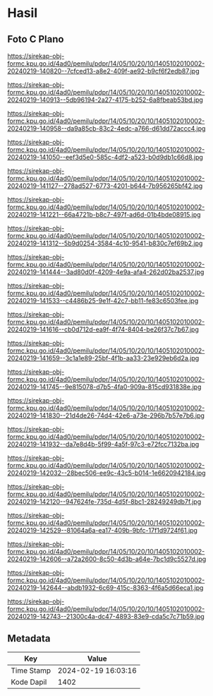 # Hasil

## Foto C Plano

https://sirekap-obj-formc.kpu.go.id/4ad0/pemilu/pdpr/14/05/10/20/10/1405102010002-20240219-140820--7cfced13-a8e2-409f-ae92-b9cf6f2edb87.jpg

https://sirekap-obj-formc.kpu.go.id/4ad0/pemilu/pdpr/14/05/10/20/10/1405102010002-20240219-140913--5db96194-2a27-4175-b252-6a8fbeab53bd.jpg

https://sirekap-obj-formc.kpu.go.id/4ad0/pemilu/pdpr/14/05/10/20/10/1405102010002-20240219-140958--da9a85cb-83c2-4edc-a766-d61dd72accc4.jpg

https://sirekap-obj-formc.kpu.go.id/4ad0/pemilu/pdpr/14/05/10/20/10/1405102010002-20240219-141050--eef3d5e0-585c-4df2-a523-b0d9db1c66d8.jpg

https://sirekap-obj-formc.kpu.go.id/4ad0/pemilu/pdpr/14/05/10/20/10/1405102010002-20240219-141127--278ad527-6773-4201-b644-7b956265bf42.jpg

https://sirekap-obj-formc.kpu.go.id/4ad0/pemilu/pdpr/14/05/10/20/10/1405102010002-20240219-141221--66a4721b-b8c7-497f-ad6d-01b4bde08915.jpg

https://sirekap-obj-formc.kpu.go.id/4ad0/pemilu/pdpr/14/05/10/20/10/1405102010002-20240219-141312--5b9d0254-3584-4c10-9541-b830c7ef69b2.jpg

https://sirekap-obj-formc.kpu.go.id/4ad0/pemilu/pdpr/14/05/10/20/10/1405102010002-20240219-141444--3ad80d0f-4209-4e9a-afa4-262d02ba2537.jpg

https://sirekap-obj-formc.kpu.go.id/4ad0/pemilu/pdpr/14/05/10/20/10/1405102010002-20240219-141533--c4486b25-9e1f-42c7-bb11-fe83c6503fee.jpg

https://sirekap-obj-formc.kpu.go.id/4ad0/pemilu/pdpr/14/05/10/20/10/1405102010002-20240219-141616--cb0d712d-ea9f-4f74-8404-be26f37c7b67.jpg

https://sirekap-obj-formc.kpu.go.id/4ad0/pemilu/pdpr/14/05/10/20/10/1405102010002-20240219-141659--3c1a1e89-25bf-4f1b-aa33-23e929eb6d2a.jpg

https://sirekap-obj-formc.kpu.go.id/4ad0/pemilu/pdpr/14/05/10/20/10/1405102010002-20240219-141745--9e815078-d7b5-4fa0-909a-815cd931838e.jpg

https://sirekap-obj-formc.kpu.go.id/4ad0/pemilu/pdpr/14/05/10/20/10/1405102010002-20240219-141830--21d4de26-74d4-42e6-a73e-296b7b57e7b6.jpg

https://sirekap-obj-formc.kpu.go.id/4ad0/pemilu/pdpr/14/05/10/20/10/1405102010002-20240219-141932--da7e8d4b-5f99-4a5f-97c3-e72fcc7132ba.jpg

https://sirekap-obj-formc.kpu.go.id/4ad0/pemilu/pdpr/14/05/10/20/10/1405102010002-20240219-142032--28bec506-ee9c-43c5-b014-1e6620942184.jpg

https://sirekap-obj-formc.kpu.go.id/4ad0/pemilu/pdpr/14/05/10/20/10/1405102010002-20240219-142120--947624fe-735d-4d5f-8bc1-28249249db7f.jpg

https://sirekap-obj-formc.kpu.go.id/4ad0/pemilu/pdpr/14/05/10/20/10/1405102010002-20240219-142529--81064a6a-ea17-409b-9bfc-17f1d9724f61.jpg

https://sirekap-obj-formc.kpu.go.id/4ad0/pemilu/pdpr/14/05/10/20/10/1405102010002-20240219-142606--a72a2600-8c50-4d3b-a64e-7bc1d9c5527d.jpg

https://sirekap-obj-formc.kpu.go.id/4ad0/pemilu/pdpr/14/05/10/20/10/1405102010002-20240219-142644--abdb1932-6c69-415c-8363-4f6a5d66eca1.jpg

https://sirekap-obj-formc.kpu.go.id/4ad0/pemilu/pdpr/14/05/10/20/10/1405102010002-20240219-142743--21300c4a-dc47-4893-83e9-cda5c7c71b59.jpg


## Metadata

| Key        | Value               |
| ---------- | ------------------- |
| Time Stamp | 2024-02-19 16:03:16 |
| Kode Dapil | 1402                |



